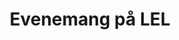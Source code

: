 ---
title: "Evenemang på LEL"
draft: false
# page title background image
bg_image: "images/backgrounds/konsert3.jpg"
# meta description
description : "Aktuellt på LEL - Missa inte att köpa biljetter till LELs paradkonsert - Förklädd Gud, den 25 Oktober 2024! Klicka på ett event nedan för att läsa mer och nå länk till biljettköp."
---